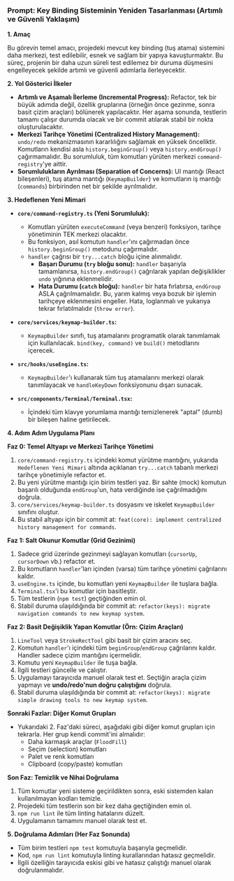 ### **Prompt: Key Binding Sisteminin Yeniden Tasarlanması (Artımlı ve Güvenli Yaklaşım)**

**1. Amaç**

Bu görevin temel amacı, projedeki mevcut key binding (tuş atama) sistemini daha merkezi, test edilebilir, esnek ve sağlam bir yapıya kavuşturmaktır. Bu süreç, projenin bir daha uzun süreli test edilemez bir duruma düşmesini engelleyecek şekilde artımlı ve güvenli adımlarla ilerleyecektir.

**2. Yol Gösterici İlkeler**

*   **Artımlı ve Aşamalı İlerleme (Incremental Progress):** Refactor, tek bir büyük adımda değil, özellik gruplarına (örneğin önce gezinme, sonra basit çizim araçları) bölünerek yapılacaktır. Her aşama sonunda, testlerin tamamı çalışır durumda olacak ve bir commit atılarak stabil bir nokta oluşturulacaktır.
*   **Merkezi Tarihçe Yönetimi (Centralized History Management):** `undo/redo` mekanizmasının kararlılığını sağlamak en yüksek önceliktir. Komutların kendisi asla `history.beginGroup()` veya `history.endGroup()` çağırmamalıdır. Bu sorumluluk, tüm komutları yürüten merkezi `command-registry`'ye aittir.
*   **Sorumlulukların Ayrılması (Separation of Concerns):** UI mantığı (React bileşenleri), tuş atama mantığı (`KeymapBuilder`) ve komutların iş mantığı (`commands`) birbirinden net bir şekilde ayrılmalıdır.

**3. Hedeflenen Yeni Mimari**

*   **`core/command-registry.ts` (Yeni Sorumluluk):**
    *   Komutları yürüten `executeCommand` (veya benzeri) fonksiyon, tarihçe yönetiminin TEK merkezi olacaktır.
    *   Bu fonksiyon, asıl komutun `handler`'ını çağırmadan önce `history.beginGroup()` metodunu çağırmalıdır.
    *   `handler` çağrısı bir `try...catch` bloğu içine alınmalıdır.
        *   **Başarı Durumu (`try` bloğu sonu):** `handler` başarıyla tamamlanırsa, `history.endGroup()` çağrılarak yapılan değişiklikler `undo` yığınına eklenmelidir.
        *   **Hata Durumu (`catch` bloğu):** `handler` bir hata fırlatırsa, `endGroup` ASLA çağrılmamalıdır. Bu, yarım kalmış veya bozuk bir işlemin tarihçeye eklenmesini engeller. Hata, loglanmalı ve yukarıya tekrar fırlatılmalıdır (`throw error`).

*   **`core/services/keymap-builder.ts`:**
    *   `KeymapBuilder` sınıfı, tuş atamalarını programatik olarak tanımlamak için kullanılacak. `bind(key, command)` ve `build()` metodlarını içerecek.

*   **`src/hooks/useEngine.ts`:**
    *   `KeymapBuilder`'ı kullanarak tüm tuş atamalarını merkezi olarak tanımlayacak ve `handleKeyDown` fonksiyonunu dışarı sunacak.

*   **`src/components/Terminal/Terminal.tsx`:**
    *   İçindeki tüm klavye yorumlama mantığı temizlenerek "aptal" (dumb) bir bileşen haline getirilecek.

**4. Adım Adım Uygulama Planı**

**Faz 0: Temel Altyapı ve Merkezi Tarihçe Yönetimi**
1.  `core/command-registry.ts` içindeki komut yürütme mantığını, yukarıda `Hedeflenen Yeni Mimari` altında açıklanan `try...catch` tabanlı merkezi tarihçe yönetimiyle refactor et.
2.  Bu yeni yürütme mantığı için birim testleri yaz. Bir sahte (mock) komutun başarılı olduğunda `endGroup`'un, hata verdiğinde ise çağrılmadığını doğrula.
3.  `core/services/keymap-builder.ts` dosyasını ve iskelet `KeymapBuilder` sınıfını oluştur.
4.  Bu stabil altyapı için bir commit at: `feat(core): implement centralized history management for commands`.

**Faz 1: Salt Okunur Komutlar (Grid Gezinimi)**
1.  Sadece grid üzerinde gezinmeyi sağlayan komutları (`cursorUp`, `cursorDown` vb.) refactor et.
2.  Bu komutların `handler`'ları içinden (varsa) tüm tarihçe yönetimi çağrılarını kaldır.
3.  `useEngine.ts` içinde, bu komutları yeni `KeymapBuilder` ile tuşlara bağla.
4.  `Terminal.tsx`'i bu komutlar için basitleştir.
5.  Tüm testlerin (`npm test`) geçtiğinden emin ol.
6.  Stabil duruma ulaşıldığında bir commit at: `refactor(keys): migrate navigation commands to new keymap system`.

**Faz 2: Basit Değişiklik Yapan Komutlar (Örn: Çizim Araçları)**
1.  `LineTool` veya `StrokeRectTool` gibi basit bir çizim aracını seç.
2.  Komutun `handler`'ı içindeki tüm `beginGroup`/`endGroup` çağrılarını kaldır. Handler sadece çizim mantığını içermelidir.
3.  Komutu yeni `KeymapBuilder` ile tuşa bağla.
4.  İlgili testleri güncelle ve çalıştır.
5.  Uygulamayı tarayıcıda manuel olarak test et. Seçtiğin araçla çizim yapmayı ve **undo/redo'nun doğru çalıştığını** doğrula.
6.  Stabil duruma ulaşıldığında bir commit at: `refactor(keys): migrate simple drawing tools to new keymap system`.

**Sonraki Fazlar: Diğer Komut Grupları**
*   Yukarıdaki 2. Faz'daki süreci, aşağıdaki gibi diğer komut grupları için tekrarla. Her grup kendi commit'ini almalıdır:
    *   Daha karmaşık araçlar (`FloodFill`)
    *   Seçim (selection) komutları
    *   Palet ve renk komutları
    *   Clipboard (copy/paste) komutları

**Son Faz: Temizlik ve Nihai Doğrulama**
1.  Tüm komutlar yeni sisteme geçirildikten sonra, eski sistemden kalan kullanılmayan kodları temizle.
2.  Projedeki tüm testlerin son bir kez daha geçtiğinden emin ol.
3.  `npm run lint` ile tüm linting hatalarını düzelt.
4.  Uygulamanın tamamını manuel olarak test et.

**5. Doğrulama Adımları (Her Faz Sonunda)**

*   Tüm birim testleri `npm test` komutuyla başarıyla geçmelidir.
*   Kod, `npm run lint` komutuyla linting kurallarından hatasız geçmelidir.
*   İlgili özelliğin tarayıcıda eskisi gibi ve hatasız çalıştığı manuel olarak doğrulanmalıdır.